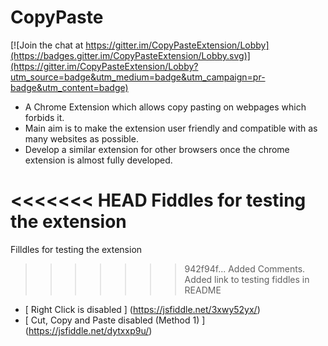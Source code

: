 # CopyPaste

[![Join the chat at https://gitter.im/CopyPasteExtension/Lobby](https://badges.gitter.im/CopyPasteExtension/Lobby.svg)](https://gitter.im/CopyPasteExtension/Lobby?utm_source=badge&utm_medium=badge&utm_campaign=pr-badge&utm_content=badge)
- A Chrome Extension which allows copy pasting on webpages which forbids it.
- Main aim is to make the extension user friendly and compatible with as many websites as possible.
- Develop a similar extension for other browsers once the chrome extension is almost fully developed.

<<<<<<< HEAD
Fiddles for testing the extension
=======
Filldles for testing the extension
>>>>>>> 942f94f... Added Comments. Added link to testing fiddles in README

- [ Right Click is disabled ] (https://jsfiddle.net/3xwy52yx/)
- [ Cut, Copy and Paste disabled (Method 1) ] (https://jsfiddle.net/dytxxp9u/)
